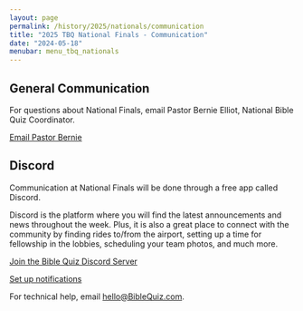 ```yaml
---
layout: page
permalink: /history/2025/nationals/communication
title: "2025 TBQ National Finals - Communication"
date: "2024-05-18"
menubar: menu_tbq_nationals
---
```


## General Communication

For questions about National Finals, email Pastor Bernie Elliot, National Bible Quiz Coordinator.

<a href="mailto:PastorBernie@BibleQuiz.com" class="button is-primary">Email Pastor Bernie</a>

## Discord

Communication at National Finals will be done through a free app called Discord.

Discord is the platform where you will find the latest announcements and news throughout the week. Plus, it is also a great place to connect with the community by finding rides to/from the airport, setting up a time for fellowship in the lobbies, scheduling your team photos, and much more.

<a href="https://discord.gg/URCCZpp9q5" class="button is-primary">Join the Bible Quiz Discord Server</a>

<a href="{% link _pages/history/2025/nationals/notifications.md %}" class="button is-primary">Set up notifications</a>

For technical help, email [hello@BibleQuiz.com](mailto:hello@biblequiz.com).
